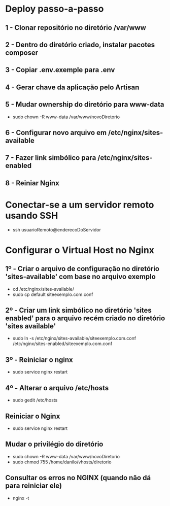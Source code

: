 # Deploy passo-a-passo

## 1 - Clonar repositório no diretório /var/www

## 2 - Dentro do diretório criado, instalar pacotes composer

## 3 - Copiar .env.exemple para .env

## 4 - Gerar chave da aplicação pelo Artisan

## 5 - Mudar ownership do diretório para www-data
- sudo chown -R www-data /var/www/novoDiretorio

## 6 - Configurar novo arquivo em /etc/nginx/sites-available

## 7 - Fazer link simbólico para /etc/nginx/sites-enabled

## 8 - Reiniar Nginx

# Conectar-se a um servidor remoto usando SSH
- ssh usuarioRemoto@enderecoDoServidor

# Configurar o Virtual Host no Nginx

## 1º - Criar o arquivo de configuração no diretório 'sites-available' com base no arquivo exemplo
- cd /etc/nginx/sites-available/
- sudo cp default siteexemplo.com.conf

## 2º - Criar um link simbólico no diretório 'sites enabled' para o arquivo recém criado no diretório 'sites available'
- sudo ln -s /etc/nginx/sites-available/siteexemplo.com.conf /etc/nginx/sites-enabled/siteexemplo.com.conf

## 3º - Reiniciar o nginx
- sudo service nginx restart

## 4º - Alterar o arquivo /etc/hosts
- sudo gedit /etc/hosts

## Reiniciar o Nginx
- sudo service nginx restart

## Mudar o privilégio do diretório
- sudo chown -R www-data /var/www/novoDiretorio
- sudo chmod 755 /home/danilo/vhosts/diretorio

## Consultar os erros no NGINX (quando não dá para reiniciar ele)
- nginx -t
